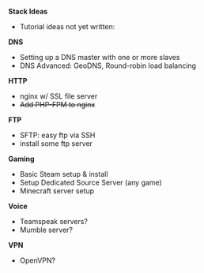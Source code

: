 **Stack Ideas**

+ Tutorial ideas not yet written:


**DNS**

+ Setting up a DNS master with one or more slaves
+ DNS Advanced: GeoDNS, Round-robin load balancing


**HTTP**

+ nginx w/ SSL file server
+ ~~Add PHP-FPM to nginx~~


**FTP**

+ SFTP: easy ftp via SSH
+ install some ftp server


**Gaming**

+ Basic Steam setup & install
+ Setup Dedicated Source Server (any game)
+ Minecraft server setup


**Voice**

+ Teamspeak servers?
+ Mumble server?


**VPN**

+ OpenVPN?